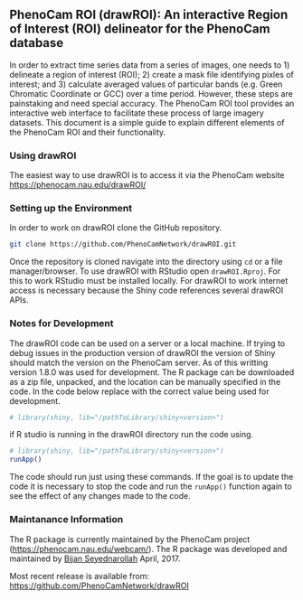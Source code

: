 ## PhenoCam ROI (drawROI): An interactive Region of Interest (ROI) delineator for the PhenoCam database

In order to extract time series data from a series of images, one needs to 1) delineate a region of interest (ROI); 2) create a mask file identifying pixles of interest; and 3) calculate averaged values of particular bands (e.g. Green Chromatic Coordinate or GCC) over a time period. However, these steps are painstaking and need special accuracy. The PhenoCam ROI tool provides an interactive web interface to facilitate these process of large imagery datasets. This document is a simple guide to explain different elements of the PhenoCam ROI and their functionality.

### Using drawROI
The easiest way to use drawROI is to access it via the PhenoCam website
https://phenocam.nau.edu/drawROI/

### Setting up the Environment
In order to work on drawROI clone the GitHub repository. 

```bash
git clone https://github.com/PhenoCamNetwork/drawROI.git
```
Once the repository is cloned navigate into the directory using `cd` or a file manager/browser. To use drawROI with RStudio open `drawROI.Rproj`. For this to work RStudio must be installed locally. For drawROI to work internet access is necessary because the Shiny code references several drawROI APIs. 

### Notes for Development
The drawROI code can be used on a server or a local machine. If trying to debug issues in the production version of drawROI the version of Shiny should match the version on the PhenoCam server. As of this writting version 1.8.0 was used for development. The R package can be downloaded as a zip file, unpacked, and the location can be manually specified in the code. In the code below replace <version> with the correct value being used for development.

```R
# library(shiny, lib="/pathToLibrary/shiny<version>")
```
if R studio is running in the drawROI directory run the code using.
```R
# library(shiny, lib="/pathToLibrary/shiny<version>")
runApp()
```

The code should run just using these commands. If the goal is to update the code it is necessary to stop the code and run the `runApp()` function again to see the effect of any changes made to the code. 


### Maintanance Information
The R package is currently maintained by the PhenoCam project (https://phenocam.nau.edu/webcam/). 
The R package was developed and maintained by [Bijan Seyednarollah](https://github.com/bnasr) April, 2017.

Most recent release is available from: https://github.com/PhenoCamNetwork/drawROI
